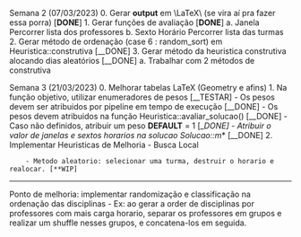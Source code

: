 Semana 2 (07/03/2023)
    0. Gerar __output__ em \LaTeX\ (se vira aí pra fazer essa porra) [__DONE__]
    1. Gerar funções de avaliação [__DONE__]
        a. Janela
            Percorrer lista dos professores
        b. Sexto Horário
            Percorrer lista das turmas
    2. Gerar método de ordenação (case 6 : random_sort) em Heuristica::construtiva [__DONE]
    3. Gerar método da heuristica construtiva alocando dias aleatórios [__DONE]
        a. Trabalhar com 2 métodos de construtiva

Semana 3 (21/03/2023)
    0. Melhorar tabelas LaTeX (Geometry e afins)
    1. Na função objetivo, utilizar enumeradores de pesos [__TESTAR]
        - Os pesos devem ser atribuidos por pipeline em tempo de execução [__DONE]
        - Os pesos devem atribuidos na função Heuristica::avaliar_solucao() [__DONE]
        - Caso não definidos, atribuir um peso __DEFAULT__ = 1 [__DONE]
        - Atribuir o valor de janelas e sextos horarios na solucao Solucao::m_* [__DONE]
    2. Implementar Heuristicas de Melhoria
        - Busca Local
   
        - Metodo aleatorio: selecionar uma turma, destruir o horario e realocar. [**WIP]


___
Ponto de melhoria: implementar randomização e classificação na ordenação das disciplinas
    - Ex: ao gerar a order de disciplinas por professores com mais carga horario, separar os professores em grupos e realizar um shuffle nesses grupos, e concatena-los em seguida.